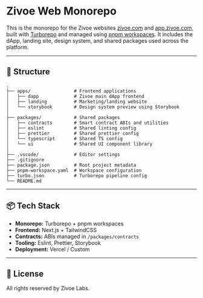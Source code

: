 # Zivoe Web Monorepo

This is the monorepo for the Zivoe websites [zivoe.com](https://zivoe.com) and [app.zivoe.com](https://app.zivoe.com), built with [Turborepo](https://turbo.build/repo) and managed using [pnpm workspaces](https://pnpm.io/workspaces). It includes the dApp, landing site, design system, and shared packages used across the platform.

---

## 📁 Structure

```
.
├── apps/                # Frontend applications
│   ├── dapp             # Zivoe main dApp frontend
│   ├── landing          # Marketing/landing website
│   └── storybook        # Design system preview using Storybook
│
├── packages/            # Shared packages
│   ├── contracts        # Smart contract ABIs and utilities
│   ├── eslint           # Shared linting config
│   ├── prettier         # Shared prettier config
│   └── typescript       # Shared TS config
│   └── ui               # Shared UI component library
│
├── .vscode/             # Editor settings
├── .gitignore
├── package.json         # Root project metadata
├── pnpm-workspace.yaml  # Workspace configuration
├── turbo.json           # Turborepo pipeline config
└── README.md
```

---

## 📦 Tech Stack

- **Monorepo:** Turborepo + pnpm workspaces
- **Frontend:** Next.js + TailwindCSS
- **Contracts:** ABIs managed in `/packages/contracts`
- **Tooling:** Eslint, Prettier, Storybook
- **Deployment:** Vercel / Custom

---

## 📄 License

All rights reserved by Zivoe Labs.
